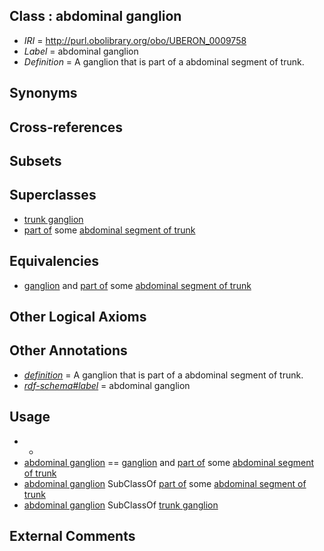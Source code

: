 
## Class : abdominal ganglion

 * *IRI* = http://purl.obolibrary.org/obo/UBERON_0009758
 * *Label* = abdominal ganglion
 * *Definition* = A ganglion that is part of a abdominal segment of trunk.

## Synonyms


## Cross-references


## Subsets


## Superclasses

 * [trunk ganglion](../../UBERON/34/UBERON_0007134.md)
 * [part of](../../BFO/50/BFO_0000050.md) some [abdominal segment of trunk](../../UBERON/17/UBERON_0002417.md)

## Equivalencies

 * [ganglion](../../UBERON/45/UBERON_0000045.md) and [part of](../../BFO/50/BFO_0000050.md) some [abdominal segment of trunk](../../UBERON/17/UBERON_0002417.md)

## Other Logical Axioms


## Other Annotations

 * *[definition](../../IAO/15/IAO_0000115.md)* = A ganglion that is part of a abdominal segment of trunk.
 * *[rdf-schema#label](../../el/rdf-schema#label.md)* = abdominal ganglion

## Usage

 * -
 * [abdominal ganglion](../../UBERON/58/UBERON_0009758.md) == [ganglion](../../UBERON/45/UBERON_0000045.md) and [part of](../../BFO/50/BFO_0000050.md) some [abdominal segment of trunk](../../UBERON/17/UBERON_0002417.md)
 * [abdominal ganglion](../../UBERON/58/UBERON_0009758.md) SubClassOf [part of](../../BFO/50/BFO_0000050.md) some [abdominal segment of trunk](../../UBERON/17/UBERON_0002417.md)
 * [abdominal ganglion](../../UBERON/58/UBERON_0009758.md) SubClassOf [trunk ganglion](../../UBERON/34/UBERON_0007134.md)

## External Comments

